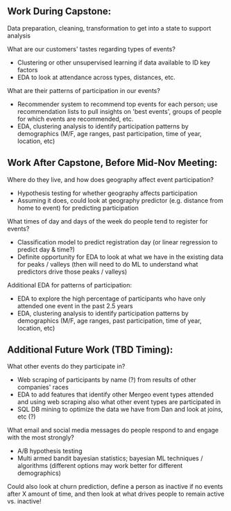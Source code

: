 ## Work During Capstone:
Data preparation, cleaning, transformation to get into a state to support analysis

What are our customers' tastes regarding types of events?
- Clustering or other unsupervised learning if data available to ID key factors
- EDA to look at attendance across types, distances, etc.

What are their patterns of participation in our events?
- Recommender system to recommend top events for each person; use recommendation lists to pull insights on 'best events', groups of people for which events are recommended, etc.
- EDA, clustering analysis to identify participation patterns by demographics (M/F, age ranges, past participation, time of year, location, etc)

## Work After Capstone, Before Mid-Nov Meeting:

Where do they live, and how does geography affect event participation?
- Hypothesis testing for whether geography affects participation
- Assuming it does, could look at geography predictor (e.g. distance from home to event) for predicting participation

What times of day and days of the week do people tend to register for events?
- Classification model to predict registration day (or linear regression to predict day & time?)
- Definite opportunity for EDA to look at what we have in the existing data for peaks / valleys (then will need to do ML to understand what predictors drive those peaks / valleys)

Additional EDA for patterns of participation:
- EDA to explore the high percentage of participants who have only attended one event in the past 2.5 years
- EDA, clustering analysis to identify participation patterns by demographics (M/F, age ranges, past participation, time of year, location, etc)

## Additional Future Work (TBD Timing):
What other events do they participate in?
- Web scraping of participants by name (?) from results of other companies' races
- EDA to add features that identify other Mergeo event types attended and using web scraping also what other event types are participated in
- SQL DB mining to optimize the data we have from Dan and look at joins, etc (?)

What email and social media messages do people respond to and engage with the most strongly?
- A/B hypothesis testing
- Multi armed bandit bayesian statistics; bayesian ML techniques / algorithms (different options may work better for different demographics)

Could also look at churn prediction, define a person as inactive if no events after X amount of time, and then look at what drives people to remain active vs. inactive!
